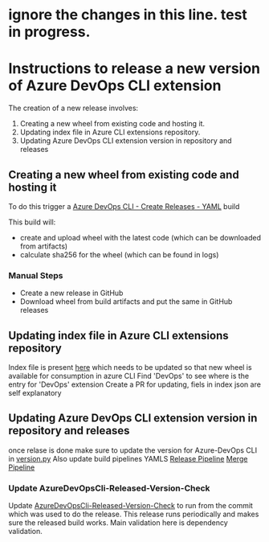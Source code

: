 # ignore the changes in this line. test in progress.

# Instructions to release a new version of Azure DevOps CLI extension

The creation of a new release involves:

1. Creating a new wheel from existing code and hosting it.
1. Updating index file in Azure CLI extensions repository.
1. Updating Azure DevOps CLI extension version in repository and releases

## Creating a new wheel from existing code and hosting it

To do this trigger a [Azure DevOps CLI - Create Releases - YAML](https://dev.azure.com/AzureDevOpsCliOrg/AzureDevOpsCli/_build?definitionId=40&_a=summary) build

This build will:

- create and upload wheel with the latest code (which can be downloaded from artifacts)
- calculate sha256 for the wheel (which can be found in logs)

### Manual Steps

- Create a new release in GitHub
- Download wheel from build artifacts and put the same in GitHub releases

## Updating index file in Azure CLI extensions repository

Index file is present [here](https://github.com/Azure/azure-cli-extensions/blob/master/src/index.json) which needs to be updated so that new wheel is available for consumption in azure CLI
Find 'DevOps' to see where is the entry for 'DevOps' extension
Create a PR for updating, fiels in index json are self explanatory

## Updating Azure DevOps CLI extension version in repository and releases

once relase is done make sure to update the version for Azure-DevOps CLI in [version.py](https://github.com/Microsoft/azure-devops-cli-extension/blob/master/azure-devops/azext_devops/version.py)
Also update build pipelines YAMLS
[Release Pipeline](./../.azure-pipelines/azure-pipelines-create-release.yml)
[Merge Pipeline](./../.azure-pipelines/azure-pipelines-merge.yml)

### Update AzureDevOpsCli-Released-Version-Check

Update [AzureDevOpsCli-Released-Version-Check](https://dev.azure.com/AzureDevOpsCliOrg/AzureDevOpsCli/_build?definitionId=34) to run from the commit which was used to do the release.
This release runs periodically and makes sure the released build works. Main validation here is dependency validation.
